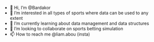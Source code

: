- 👋 Hi, I’m @Bardakor
- 👀 I’m interested in all types of sports where data can be used to any extent
- 🌱 I’m currently learning about data management and data structures
- 💞️ I’m looking to collaborate on sports betting simulation
- 📫 How to reach me @liam.abou (insta)

<!---
Bardakor/Bardakor is a ✨ special ✨ repository because its `README.md` (this file) appears on your GitHub profile.
You can click the Preview link to take a look at your changes.
--->
